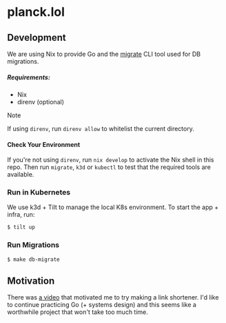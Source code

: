# planck.lol

## Development

We are using Nix to provide Go and the [migrate](https://github.com/golang-migrate/migrate) CLI tool used for DB
migrations.

##### Requirements:
- Nix
- direnv (optional)

>[!NOTE]
>
>If using `direnv`, run `direnv allow` to whitelist the current directory.

#### Check Your Environment

If you're not using `direnv`, run `nix develop` to activate the Nix shell in this repo. Then run `migrate`, `k3d` or
`kubectl` to test that the required tools are available.

### Run in Kubernetes

We use k3d + Tilt to manage the local K8s environment. To start the app + infra, run:

```sh
$ tilt up
```

### Run Migrations

```sh
$ make db-migrate
```

## Motivation

There was [a video](https://www.youtube.com/watch?v=xFeWVugaouk) that motivated me to try making a link shortener. I'd
like to continue practicing Go (+ systems design) and this seems like a worthwhile project that won't take too much
time.
